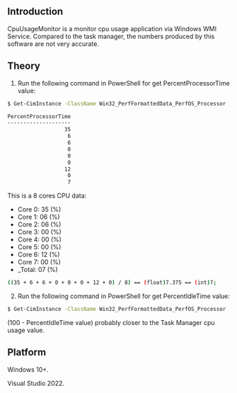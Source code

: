 
## Introduction

CpuUsageMonitor is a monitor cpu usage application via Windows WMI Service.
Compared to the task manager, the numbers produced by this software are not very accurate.


## Theory

1. Run the following command in PowerShell for get PercentProcessorTime value:

```bash
$ Get-CimInstance -ClassName Win32_PerfFormattedData_PerfOS_Processor | Select-Object PercentProcessorTime

PercentProcessorTime
--------------------
                  35
                   6
                   6
                   0
                   0
                   0
                  12
                   0
                   7
```

This is a 8 cores CPU data:

- Core 0: 35    (%)
- Core 1: 06    (%)
- Core 2: 06    (%)
- Core 3: 00    (%)
- Core 4: 00    (%)
- Core 5: 00    (%)
- Core 6: 12    (%)
- Core 7: 00    (%)
- _Total: 07    (%)

```bash
((35 + 6 + 6 + 0 + 0 + 0 + 12 + 0) / 8) == (float)7.375 == (int)7;
```

2. Run the following command in PowerShell for get PercentIdleTime value:

```bash
$ Get-CimInstance -ClassName Win32_PerfFormattedData_PerfOS_Processor | Select-Object PercentIdleTime
```

(100 - PercentIdleTime value) probably closer to the Task Manager cpu usage value.


## Platform

Windows 10+.

Visual Studio 2022.
